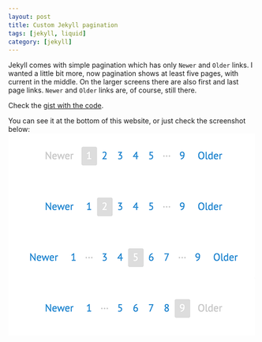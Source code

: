 ```yaml
---
layout: post
title: Custom Jekyll pagination
tags: [jekyll, liquid]
category: [jekyll]
---
```


Jekyll comes with simple pagination which has only `Newer` and `Older` links.
I wanted a little bit more, now pagination shows at least five pages, with current in the middle.
On the larger screens there are also first and last page links.
`Newer` and `Older` links are, of course, still there.

Check the [gist with the code](https://gist.github.com/Stanko/4e379a72715fc596c1cc).

You can see it at the bottom of this website, or just check the screenshot below:
<img src="/public/img/projects/jekyll-pagination.png" alt="Custom Jekyll pagination">

